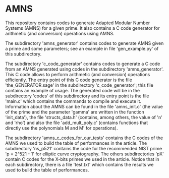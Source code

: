 # AMNS
This repository contains codes to generate Adapted Modular Number Systems (AMNS) for a given prime.
It also contains a C code generator for arithmetic (and conversion) operations using AMNS.  

The subdirectory 'amns_generator' contains codes to generate AMNS given a prime and some parameters; see an example in file 'gen_example.py' of this subdirectory.

The subdirectory 'c_code_generator' contains codes to generate a C code from an AMNS generated using codes in the subdirectory 'amns_generator'. This C code allows to perform arithmetic (and conversion) operations efficiently. The entry point of this C code generator is the file 'the_GENERATOR.sage' in the subdirectory 'c_code_generator'; this file contains an example of usage. The generated code will be in the subdirectory 'codes' of this subdirectory and its entry point is the file 'main.c' which contains the commands to compile and execute it. Information about the AMNS can be found in the file 'amns_init.c' (the value of the prime and the parameter 'gamma' are written in the function 'init_data'), the file 'structs_data.h' (contains, among others, the value of 'n' and 'rho') and also the file 'add_mult_poly.c' (contains functions that directly use the polynomials M and M' for operations).

The subdirectory 'amns_c_codes_for_our_tests' contains the C codes of the AMNS we used to build the table of performances in the article. The subdirectory 'ns_p521' contains the code for the recommended NIST prime 'p = 2^521 - 1' for elliptic curve cryptography. The others subdirectories 'pX' contain C codes for the X-bits primes we used in the article.
Notice that in each subdirectory, there is a file 'test.txt' which contains the results we used to build the table of performances.
